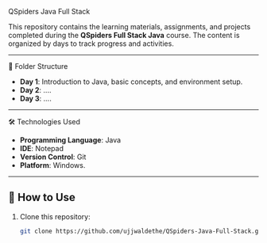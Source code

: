 QSpiders Java Full Stack

This repository contains the learning materials, assignments, and projects completed during the **QSpiders Full Stack Java** course. The content is organized by days to track progress and activities.

---

📂 Folder Structure

- **Day 1**: Introduction to Java, basic concepts, and environment setup.
- **Day 2**: ....
- **Day 3**: ....

---

🛠 Technologies Used

- **Programming Language**: Java
- **IDE**: Notepad
- **Version Control**: Git
- **Platform**: Windows.

---

## 🚀 How to Use

1. Clone this repository:
   ```bash
   git clone https://github.com/ujjwaldethe/QSpiders-Java-Full-Stack.git
